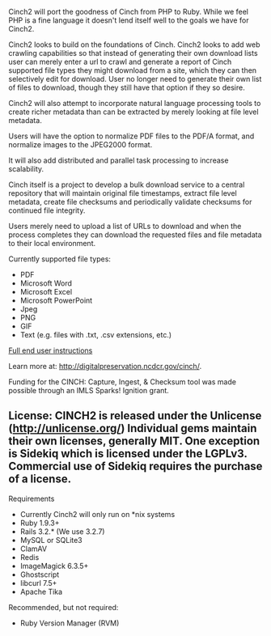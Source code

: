 Cinch2 will port the goodness of Cinch from PHP to Ruby.
While we feel PHP is a fine language it doesn't lend itself well to the goals we have for Cinch2.

Cinch2 looks to build on the foundations of Cinch.  Cinch2 looks to add web crawling capabilities so that instead of
generating their own download lists user can merely enter a url to crawl and generate a report of Cinch supported file
types they might download from a site, which they can then selectively edit for download.  User no longer need to
generate their own list of files to download, though they still have that option if they so desire.

Cinch2 will also attempt to incorporate natural language processing tools to create richer metadata than can be
extracted by merely looking at file level metadata.

Users will have the option to normalize PDF files to the PDF/A format, and normalize images to the JPEG2000 format.

It will also add distributed and parallel task processing to increase scalability.

Cinch itself is a project to develop a bulk download service to a central repository 
that will maintain original file timestamps, extract file level metadata, 
create file checksums and periodically validate checksums for continued file integrity. 

Users merely need to upload a list of URLs to download and 
when the process completes they can download the requested files and file metadata 
to their local environment.

Currently supported file types:
 
 * PDF
 * Microsoft Word
 * Microsoft Excel
 * Microsoft PowerPoint
 * Jpeg
 * PNG
 * GIF
 * Text (e.g. files with .txt, .csv extensions, etc.)

<a href="http://cinch.nclive.org/Cinch/CINCHdocumentation.pdf">Full end user instructions</a>

Learn more at: http://digitalpreservation.ncdcr.gov/cinch/.

Funding for the CINCH: Capture, Ingest, & Checksum tool was made possible through 
an IMLS Sparks! Ignition grant.

License:  CINCH2 is released under the Unlicense (http://unlicense.org/)
Individual gems maintain their own licenses, generally MIT.  One exception is Sidekiq which
is licensed under the LGPLv3.  Commercial use of Sidekiq requires the purchase of a license.
-------------------------
Requirements

* Currently Cinch2 will only run on *nix systems
* Ruby 1.9.3+
* Rails 3.2.* (We use 3.2.7)
* MySQL or SQLite3
* ClamAV
* Redis
* ImageMagick 6.3.5+
* Ghostscript
* libcurl 7.5+
* Apache Tika

Recommended, but not required:

* Ruby Version Manager (RVM)